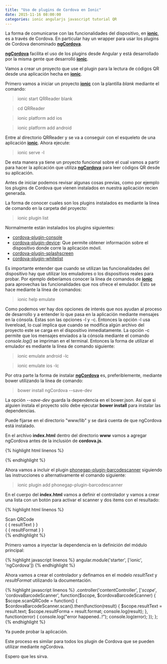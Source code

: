 ```yaml
---
title: "Uso de plugins de Cordova en Ionic"
date: 2015-11-16 08:00:00
categories: ionic angularjs javascript tutorial QR
---
```

La forma de comunicarse con las funcionalidades del dispositivo, en [__ionic__][1], es a través de Cordova. En particular hay un wrapper para usar los plugins de Cordova denominado [__ngCordova__][2].

[__ngCordova__][2] facilita el uso de los plugins desde Angular y está desarrollado por la misma gente que desarrolló [__ionic__][1].

Vamos a crear un proyecto que use el plugin para la lectura de códigos QR desde una aplicación hecha en [__ionic__][1].

Primero vamos a iniciar un proyecto [__ionic__][1] con la plantilla *blank* mediante el comando:

  > ionic start QRReader blank

  > cd QRReader

  > ionic platform add ios 

  > ionic platform add android

Entre al directorio QRReader y se va a conseguir con el esqueleto de una aplicación [__ionic__][1]. Ahora ejecute:

  > ionic serve -l

De esta manera ya tiene un proyecto funcional sobre el cual vamos a partir para hacer la aplicación que utiliza [__ngCordova__][2] para leer códigos QR desde su aplicación.

Antes de iniciar podemos revisar algunas cosas previas, como por ejemplo los plugins de Cordova que vienen instalados en nuestra aplicación recien generada.

La forma de conocer cuales son los plugins instalados es mediante la línea de comando en la carpeta del proyecto:

  > ionic plugin list

Normalmente están instalados los plugins siguientes:

- [cordova-plugin-console][3]
- [cordova-plugin-device][4]: Que permite obtener información sobre el dispositivo donde corre la aplicación móvil.
- [cordova-plugin-splashscreen][5]
- [cordova-plugin-whitelist][6]

Es importante entender que cuando se utilizan las funcionalidades del dispositivo hay que utilizar los emuladores o los dispositivos reales para probar. Por ejemplo deberíamos conocer la línea de comandos de [__ionic__][1] para aprovechas las funcionalidades que nos ofrece el emulador. Esto se hace mediante la línea de comandos:

  > ionic help emulate

Como podemos ver hay dos opciones de interés que nos ayudan al proceso de desarrollo y a entender lo que pasa en la aplicación mediante mensajes en la cónsola. Estas son las opciones -l y -c. Entonces la opción -l usa livereload, lo cual implica que cuando se modifica algún archivo del proyecto este se carga en el dispositivo inmediatamente. La opción -c permite que los mensajes enviados a la cónsola mediante el comando *console.log()* se impriman en el terminal. Entonces la forma de utilizar el emulador es mediante la línea de comando siguiente:

  > ionic emulate android -lc

  > ionic emulate ios -lc

Por otra parte la forma de instalar [__ngCordova__][2] es, preferiblemente, mediante bower utilizando la línea de comando:

  > bower install ngCordova --save-dev

La opción *--save-dev* guarda la dependencia en el bower.json. Así que si alguien instala el proyecto sólo debe ejecutar __bower install__ para instalar las dependencias.

Puede fijarse en el directorio "www/lib" y se dará cuenta de que ngCordova está instalado.

En el archivo __index.html__ dentro del directorio __www__ vamos a agregar ngCordova antes de la inclusión de __cordova.js__.

{% highlight html linenos %}
<script src="lib/ngCordova/dist/ng-cordova.min.js"></script>
<script src="cordova.js"></script>
{% endhighlight %}

Ahora vamos a incluir el plugin [phonegap-plugin-barcodescanner][7] siguiendo las instrucciones o alternativamente el comando siguiente:

  > ionic plugin add phonegap-plugin-barcodescanner

En el cuerpo del __index.html__ vamos a definir el controlador y vamos a crear una lista con un botón para activar el scanner y dos items con el resultado:

{% highlight html linenos %}
<ion-content ng-controller="contentController">
  <div class="list">
    <div class="item" ng-click="scanQRCode()">
      Scan QRCode
    </div>
    <div class="item">
      { { resultText } }
    </div>
    <div class="item">
      { { resultFormat } }
    </div>
  </div>
</ion-content>
{% endhighlight %}

Primero vamos a inyectar la dependencia en la definición del módulo principal:

{% highlight javascript linenos %}
angular.module('starter', ['ionic', 'ngCordova'])
{% endhighlight %}

Ahora vamos a crear el controlador y definamos en el modelo *resultText* y *resultFormat* utilizando la documentación.

{% highlight javascript linenos %}
.controller('contentController', ['$scope','$cordovaBarcodeScanner', function($scope, $cordovaBarcodeScanner) {
  $scope.scanQRCode = function()  {
    $cordovaBarcodeScanner.scan().then(function(result) {
      $scope.resultText = result.text;
      $scope.resultForma = result.format;
      console.log(result);
    }, function(error) {
      console.log("error happened..!");
      console.log(error);
    });
  };
{% endhighlight %}

Ya puede probar la aplicación.

Este proceso es similar para todos los plugin de Cordova que se pueden utilizar mediante ngCordova.

Espero que les sirva.

[1]: http://ionicframework.com/ "ionic Framework"
[2]: http://ngcordova.com/ "ngCordova"
[3]: https://github.com/apache/cordova-plugin-console "cordova-plugin-console"
[4]: http://ngcordova.com/docs/plugins/device/ "cordova-plugin-device"
[5]: http://ngcordova.com/docs/plugins/splashscreen/ "cordova-plugin-splashscreen"
[6]: https://www.npmjs.com/package/cordova-plugin-whitelist "cordova-plugin-whitelist"
[7]: https://github.com/phonegap/phonegap-plugin-barcodescanner "phonegap-plugin-barcodescanner"
[8]: https://cordova.apache.org/plugins/ "listado de plugins"